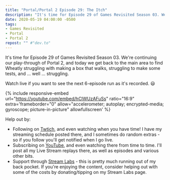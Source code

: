 ```yaml
---
title: "Portal/Portal 2 Episode 29: The Itch"
description: "It's time for Episode 29 of Games Revisited Season 03. We're continuing our play-through of Portal 2, and today we get back to the main area to find Wheatly struggling with making a box that walks, struggling to make some tests, and &hellip; well &hellip; struggling."
date: 2020-05-19 04:00:00 -0500
tags:
- Games Revisited
- Portal
- Portal 2
repost: "" #"dev.to"
---
```


It's time for Episode 29 of Games Revisited Season 03. We're continuing our play-through of Portal 2, and today we get back to the main area to find Wheatly struggling with making a box that walks, struggling to make some tests, and &hellip; well &hellip; struggling.

Watch live if you want to see the next 6-episode run as it's recorded. :smiley:
<!--more-->

{% include responsive-embed url="https://youtube.com/embed/hClWUzAFuSs" ratio="16:9" extra='frameborder="0" allow="accelerometer; autoplay; encrypted-media; gyroscope; picture-in-picture" allowfullscreen' %}

Help out by:
 * Following on [Twtich](https://twitch.tv/AnonJr_Live), and even watching when you have time! I have my streaming schedule posted there, and I sometimes do random extras - so if you follow you'll get notified when I go live.
 * Subscribing on [YouTube](http://www.youtube.com/channel/UCXafqhKHbkSUIrq0LAuu0tw), and even watching there from time to time. I'll post all my Live Stream replays there, as well as episodes and various other bits.
 * Support through [Stream Labs](https://streamlabs.com/anonjr_live) - this is pretty much running out of my back pocket. If you're enjoying the content, consider helping out with some of the costs by donating/tipping on my Stream Labs page.